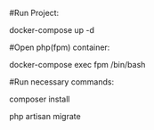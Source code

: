 #Run Project:

docker-compose up -d

#Open php(fpm) container:

docker-compose exec fpm /bin/bash

#Run necessary commands:

composer install

php artisan migrate
